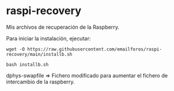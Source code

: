 # raspi-recovery
Mis archivos de recuperación de la Raspberry.

Para iniciar la instalación, ejecutar:

```wget -O https://raw.githubusercontent.com/emailforos/raspi-recovery/main/installb.sh```

```bash installb.sh```

dphys-swapfile => Fichero modificado para aumentar el fichero de intercambio de la raspberry.
